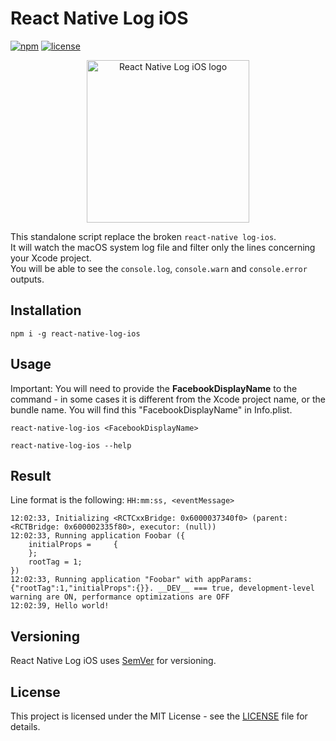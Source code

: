 # React Native Log iOS

[![npm](https://img.shields.io/npm/v/react-native-log-ios.svg)](https://www.npmjs.com/package/react-native-log-ios)
[![license](https://img.shields.io/github/license/annihil/react-native-log-ios.svg)]()

<p align="center">
	<img src="./.assets/react-native-log-ios.svg" height="260" alt="React Native Log iOS logo"/>
</p>

This standalone script replace the broken `react-native log-ios`.  
It will watch the macOS system log file and filter only the lines concerning your Xcode project.  
You will be able to see the `console.log`, `console.warn` and `console.error` outputs.  


## Installation

```
npm i -g react-native-log-ios
```

## Usage

Important: You will need to provide the **FacebookDisplayName** to the command - in some cases it is different from the Xcode project name, or the bundle name. You will find this "FacebookDisplayName" in Info.plist.

```
react-native-log-ios <FacebookDisplayName>
```

```
react-native-log-ios --help
```

## Result

Line format is the following: `HH:mm:ss, <eventMessage>`

```
12:02:33, Initializing <RCTCxxBridge: 0x6000037340f0> (parent: <RCTBridge: 0x600002335f80>, executor: (null))
12:02:33, Running application Foobar ({
    initialProps =     {
    };
    rootTag = 1;
})
12:02:33, Running application "Foobar" with appParams: {"rootTag":1,"initialProps":{}}. __DEV__ === true, development-level warning are ON, performance optimizations are OFF
12:02:39, Hello world!
```

## Versioning

React Native Log iOS uses [SemVer](http://semver.org/) for versioning.

## License

This project is licensed under the MIT License - see the [LICENSE](LICENSE) file
for details.
